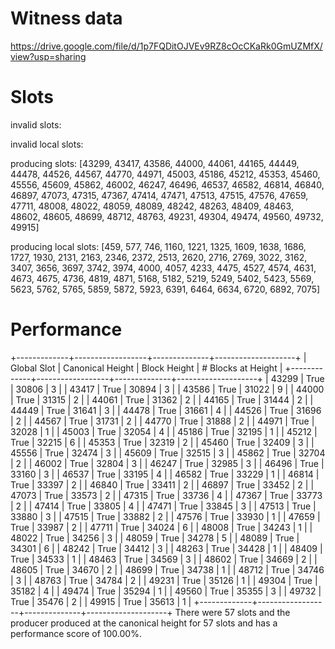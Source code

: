 Witness data
============

https://drive.google.com/file/d/1p7FQDitOJVEv9RZ8cOcCKaRk0GmUZMfX/view?usp=sharing

Slots
=====

invalid slots: 

invalid local slots:

producing slots: [43299, 43417, 43586, 44000, 44061, 44165, 44449, 44478, 44526, 44567, 44770, 44971, 45003, 45186, 45212, 45353, 45460, 45556, 45609, 45862, 46002, 46247, 46496, 46537, 46582, 46814, 46840, 46897, 47073, 47315, 47367, 47414, 47471, 47513, 47515, 47576, 47659, 47711, 48008, 48022, 48059, 48089, 48242, 48263, 48409, 48463, 48602, 48605, 48699, 48712, 48763, 49231, 49304, 49474, 49560, 49732, 49915]

producing local slots: [459, 577, 746, 1160, 1221, 1325, 1609, 1638, 1686, 1727, 1930, 2131, 2163, 2346, 2372, 2513, 2620, 2716, 2769, 3022, 3162, 3407, 3656, 3697, 3742, 3974, 4000, 4057, 4233, 4475, 4527, 4574, 4631, 4673, 4675, 4736, 4819, 4871, 5168, 5182, 5219, 5249, 5402, 5423, 5569, 5623, 5762, 5765, 5859, 5872, 5923, 6391, 6464, 6634, 6720, 6892, 7075]

Performance 
===========

+-------------+------------------+--------------+--------------------+
| Global Slot | Canonical Height | Block Height | # Blocks at Height |
+-------------+------------------+--------------+--------------------+
|    43299    |       True       |    30806     |         3          |
|    43417    |       True       |    30894     |         3          |
|    43586    |       True       |    31022     |         9          |
|    44000    |       True       |    31315     |         2          |
|    44061    |       True       |    31362     |         2          |
|    44165    |       True       |    31444     |         2          |
|    44449    |       True       |    31641     |         3          |
|    44478    |       True       |    31661     |         4          |
|    44526    |       True       |    31696     |         2          |
|    44567    |       True       |    31731     |         2          |
|    44770    |       True       |    31888     |         2          |
|    44971    |       True       |    32028     |         1          |
|    45003    |       True       |    32054     |         4          |
|    45186    |       True       |    32195     |         1          |
|    45212    |       True       |    32215     |         6          |
|    45353    |       True       |    32319     |         2          |
|    45460    |       True       |    32409     |         3          |
|    45556    |       True       |    32474     |         3          |
|    45609    |       True       |    32515     |         3          |
|    45862    |       True       |    32704     |         2          |
|    46002    |       True       |    32804     |         3          |
|    46247    |       True       |    32985     |         3          |
|    46496    |       True       |    33160     |         3          |
|    46537    |       True       |    33195     |         4          |
|    46582    |       True       |    33229     |         1          |
|    46814    |       True       |    33397     |         2          |
|    46840    |       True       |    33411     |         2          |
|    46897    |       True       |    33452     |         2          |
|    47073    |       True       |    33573     |         2          |
|    47315    |       True       |    33736     |         4          |
|    47367    |       True       |    33773     |         2          |
|    47414    |       True       |    33805     |         4          |
|    47471    |       True       |    33845     |         3          |
|    47513    |       True       |    33880     |         3          |
|    47515    |       True       |    33882     |         2          |
|    47576    |       True       |    33930     |         1          |
|    47659    |       True       |    33987     |         2          |
|    47711    |       True       |    34024     |         6          |
|    48008    |       True       |    34243     |         1          |
|    48022    |       True       |    34256     |         3          |
|    48059    |       True       |    34278     |         5          |
|    48089    |       True       |    34301     |         6          |
|    48242    |       True       |    34412     |         3          |
|    48263    |       True       |    34428     |         1          |
|    48409    |       True       |    34533     |         1          |
|    48463    |       True       |    34569     |         3          |
|    48602    |       True       |    34669     |         2          |
|    48605    |       True       |    34670     |         2          |
|    48699    |       True       |    34738     |         1          |
|    48712    |       True       |    34746     |         3          |
|    48763    |       True       |    34784     |         2          |
|    49231    |       True       |    35126     |         1          |
|    49304    |       True       |    35182     |         4          |
|    49474    |       True       |    35294     |         1          |
|    49560    |       True       |    35355     |         3          |
|    49732    |       True       |    35476     |         2          |
|    49915    |       True       |    35613     |         1          |
+-------------+------------------+--------------+--------------------+
There were 57 slots and the producer produced at the canonical height for 57 slots and has a performance score of 100.00%.